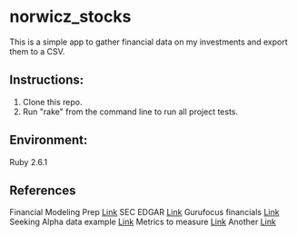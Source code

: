 # norwicz_stocks
This is a simple app to gather financial data on my investments and export them to a CSV.

## Instructions:
1. Clone this repo.
2. Run "rake" from the command line to run all project tests.

## Environment:
Ruby 2.6.1

## References
Financial Modeling Prep [Link](https://financialmodelingprep.com/developer/docs/)
SEC EDGAR [Link](https://www.sec.gov/edgar/searchedgar/companysearch.html)
Gurufocus financials [Link](https://www.gurufocus.com/download_financials_batch.php)
Seeking Alpha data example [Link](https://seekingalpha.com/symbol/SPG)
Metrics to measure [Link](https://www.fool.com/investing/general/2015/07/20/7-key-metrics-for-evaluating-equity-reits.aspx)
Another [Link](https://www.simplysafedividends.com/intelligent-income/posts/21-the-most-important-metrics-for-reit-investing)